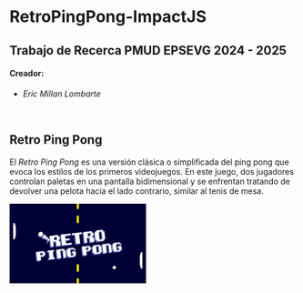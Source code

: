 # RetroPingPong-ImpactJS
## Trabajo de Recerca PMUD EPSEVG 2024 - 2025
#### Creador:
- *Eric Millan Lombarte*
<br>


## Retro Ping Pong
El *Retro Ping Pong* es una versión clásica o simplificada del ping pong que evoca los estilos de los primeros videojuegos. En este juego, dos jugadores controlan paletas en una pantalla bidimensional y se enfrentan tratando de devolver una pelota hacia el lado contrario, similar al tenis de mesa.

<img src="media/RetroPingPong.jpg" alt="RetroPingPong" style="zoom:40%;" />
